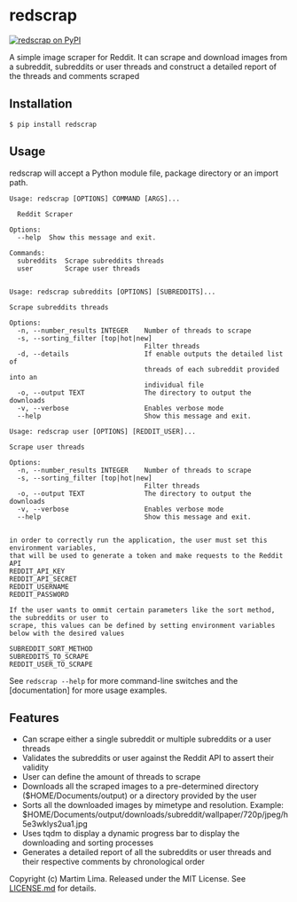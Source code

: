 <!--- [![](https://i.imgur.com/kQOtbBk.png)]() -->

redscrap
====
[![redscrap on PyPI](https://img.shields.io/pypi/v/redscrap.svg?color=blue&style=for-the-badge)](https://pypi.org/project/redscrap)

A simple image scraper for Reddit. It can scrape and download images from a subreddit, subreddits or user threads and construct a detailed report of the threads and comments scraped

<!--- [**Project website**]()-->

<!---[Documentation]

[Documentation]: -->


Installation
------------

    $ pip install redscrap


Usage
-----
redscrap will accept a Python module file, package directory or an import path.

    Usage: redscrap [OPTIONS] COMMAND [ARGS]...
    
      Reddit Scraper
    
    Options:
      --help  Show this message and exit.
    
    Commands:
      subreddits  Scrape subreddits threads
      user        Scrape user threads

    
    Usage: redscrap subreddits [OPTIONS] [SUBREDDITS]...
    
    Scrape subreddits threads
    
    Options:
      -n, --number_results INTEGER    Number of threads to scrape
      -s, --sorting_filter [top|hot|new]
                                      Filter threads
      -d, --details                   If enable outputs the detailed list of
                                      threads of each subreddit provided into an
                                      individual file
      -o, --output TEXT               The directory to output the downloads
      -v, --verbose                   Enables verbose mode
      --help                          Show this message and exit.

    Usage: redscrap user [OPTIONS] [REDDIT_USER]...

    Scrape user threads
    
    Options:
      -n, --number_results INTEGER    Number of threads to scrape
      -s, --sorting_filter [top|hot|new]
                                      Filter threads
      -o, --output TEXT               The directory to output the downloads
      -v, --verbose                   Enables verbose mode
      --help                          Show this message and exit.


    in order to correctly run the application, the user must set this environment variables,
    that will be used to generate a token and make requests to the Reddit API
    REDDIT_API_KEY
    REDDIT_API_SECRET
    REDDIT_USERNAME
    REDDIT_PASSWORD

    If the user wants to ommit certain parameters like the sort method, the subreddits or user to
    scrape, this values can be defined by setting environment variables below with the desired values

    SUBREDDIT_SORT_METHOD
    SUBREDDITS_TO_SCRAPE
    REDDIT_USER_TO_SCRAPE

See `redscrap --help` for more command-line switches and the [documentation]
for more usage examples.


Features
--------
* Can scrape either a single subreddit or multiple subreddits or a user threads
* Validates the subreddits or user against the Reddit API to assert their validity
* User can define the amount of threads to scrape
* Downloads all the scraped images to a pre-determined directory ($HOME/Documents/output) or a directory provided by the user
* Sorts all the downloaded images by mimetype and resolution. Example: $HOME/Documents/output/downloads/subreddit/wallpaper/720p/jpeg/h5e3wklys2ua1.jpg
* Uses tqdm to display a dynamic progress bar to display the downloading and sorting processes
* Generates a detailed report of all the subreddits or user threads and their respective comments by chronological order


Copyright (c) Martim Lima. Released under the MIT License. See [LICENSE.md](license.md) for details.